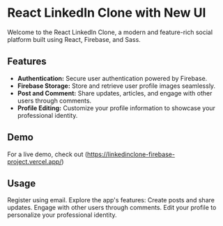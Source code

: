 # React LinkedIn Clone with New UI

Welcome to the React LinkedIn Clone, a modern and feature-rich social platform built using React, Firebase, and Sass.

## Features

- **Authentication:** Secure user authentication powered by Firebase.
- **Firebase Storage:** Store and retrieve user profile images seamlessly.
- **Post and Comment:** Share updates, articles, and engage with other users through comments.
- **Profile Editing:** Customize your profile information to showcase your professional identity.

## Demo

For a live demo, check out (https://linkedinclone-firebase-project.vercel.app/)

## Usage

Register using email.
Explore the app's features:
Create posts and share updates.
Engage with other users through comments.
Edit your profile to personalize your professional identity. 
